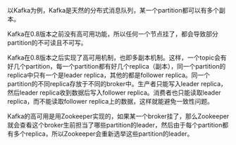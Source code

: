 以Kafka为例，Kafka是天然的分布式消息队列，某一个partition都可以有多个副本。

Kafka在0.8版本之前没有高可用功能，所以任何一个节点挂了，都会导致部分partition的不可读且不可写。

Kafka在0.8版本之后实现了高可用机制，也即多副本机制。这样，一个topic会有好几个partition，每一个partition都有好几个replica（副本），同一个partition的replica中只有一个是leader replica，其他的都是follower replica。同一个partition的不同replica存放于不同的broker中。生产者只能写入leader replica，然后leader replica收到数据后写入follower replica。消费者也只能读取leader replica，而不能读取follower replica上的数据，这样就能避免一致性问题。

Kafka的高可用是用Zookeeper实现的，如果某一个broker挂了，那么Zookeeper就会查看这个broker生前担当了哪些partition的leader，然后由于每个partition都有多个replica，所以Zookeeper会重新选举这些partition的leader。





